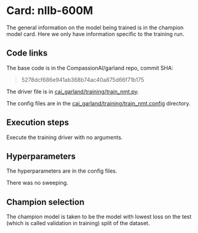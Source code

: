 # Card: nllb-600M

The general information on the model being trained is in the champion model card. Here we only have information specific to the training run.

## Code links

The base code is in the CompassionAI/garland repo, commit SHA:

> 5278dcf686e941ab368b74ac40a875d66f71b175

The driver file is in [cai_garland/training/train_nmt.py](https://github.com/CompassionAI/garland/blob/5278dcf686e941ab368b74ac40a875d66f71b175/cai_garland/training/train_nmt.py).

The config files are in the [cai_garland/training/train_nmt.config](https://github.com/CompassionAI/garland/blob/5278dcf686e941ab368b74ac40a875d66f71b175/cai_garland/training/train_nmt.config) directory.

## Execution steps

Execute the training driver with no arguments.

## Hyperparameters

The hyperparameters are in the config files.

There was no sweeping.

## Champion selection

The champion model is taken to be the model with lowest loss on the test (which is called validation in training) split of the dataset.
